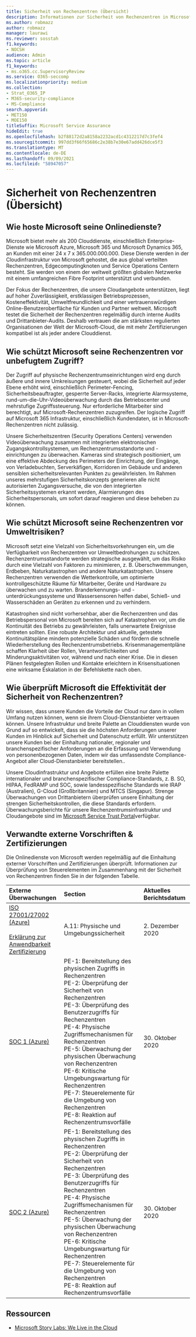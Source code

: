 ```yaml
---
title: Sicherheit von Rechenzentren (Übersicht)
description: Informationen zur Sicherheit von Rechenzentren in Microsoft 365
ms.author: robmazz
author: robmazz
manager: laurawi
ms.reviewer: sosstah
f1.keywords:
- NOCSH
audience: Admin
ms.topic: article
f1_keywords:
- ms.o365.cc.SupervisoryReview
ms.service: O365-seccomp
ms.localizationpriority: medium
ms.collection:
- Strat_O365_IP
- M365-security-compliance
- MS-Compliance
search.appverid:
- MET150
- MOE150
titleSuffix: Microsoft Service Assurance
hideEdit: true
ms.openlocfilehash: b2f88172d2a8158a2232acd1c4312217d7c3fef4
ms.sourcegitcommit: 997dd3f66f65686c2e38b7e30e67add426dce5f3
ms.translationtype: MT
ms.contentlocale: de-DE
ms.lasthandoff: 09/09/2021
ms.locfileid: "58947057"
---
```

# <a name="datacenter-security-overview"></a>Sicherheit von Rechenzentren (Übersicht)

## <a name="how-does-microsoft-host-its-online-services"></a>Wie hoste Microsoft seine Onlinedienste?

Microsoft bietet mehr als 200 Clouddienste, einschließlich Enterprise-Dienste wie Microsoft Azure, Microsoft 365 und Microsoft Dynamics 365, an Kunden mit einer 24 x 7 x 365.000.000.000. Diese Dienste werden in der Cloudinfrastruktur von Microsoft gehostet, die aus global verteilten Rechenzentren, Edgecomputingknoten und Service Operations Centern besteht. Sie werden von einem der weltweit größten globalen Netzwerke mit einem umfangreichen Fibre Footprint unterstützt und verbunden.

Der Fokus der Rechenzentren, die unsere Cloudangebote unterstützen, liegt auf hoher Zuverlässigkeit, erstklassigen Betriebsprozessen, Kosteneffektivität, Umweltfreundlichkeit und einer vertrauenswürdigen Online-Benutzeroberfläche für Kunden und Partner weltweit. Microsoft testet die Sicherheit der Rechenzentren regelmäßig durch interne Audits und Drittanbieter-Audits. Deshalb vertrauen die am stärksten regulierten Organisationen der Welt der Microsoft-Cloud, die mit mehr Zertifizierungen kompatibel ist als jeder andere Clouddienst.

## <a name="how-does-microsoft-protect-its-datacenters-from-unauthorized-access"></a>Wie schützt Microsoft seine Rechenzentren vor unbefugtem Zugriff?

Der Zugriff auf physische Rechenzentrumseinrichtungen wird eng durch äußere und innere Umkreisungen gesteuert, wobei die Sicherheit auf jeder Ebene erhöht wird, einschließlich Perimeter-Fencing, Sicherheitsbeauftragter, gesperrte Server-Racks, integrierte Alarmsysteme, rund-um-die-Uhr-Videoüberwachung durch das Betriebscenter und mehrstufige Zugriffssteuerung. Nur erforderliche Mitarbeiter sind berechtigt, auf Microsoft-Rechenzentren zuzugreifen. Der logische Zugriff auf Microsoft 365 Infrastruktur, einschließlich Kundendaten, ist in Microsoft-Rechenzentren nicht zulässig.

Unsere Sicherheitszentren (Security Operations Centers) verwenden Videoüberwachung zusammen mit integrierten elektronischen Zugangskontrollsystemen, um Rechenzentrumsstandorte und -einrichtungen zu überwachen. Kameras sind strategisch positioniert, um eine effektive Abdeckung des Perimeters der Einrichtung, der Eingänge, von Verladebuchten, Serverkäfigen, Korridoren im Gebäude und anderen sensiblen sicherheitsrelevanten Punkten zu gewährleisten. Im Rahmen unseres mehrstufigen Sicherheitskonzepts generieren alle nicht autorisierten Zugangsversuche, die von den integrierten Sicherheitssystemen erkannt werden, Alarmierungen des Sicherheitspersonals, um sofort darauf reagieren und diese beheben zu können.

## <a name="how-does-microsoft-protect-its-datacenters-from-environmental-hazards"></a>Wie schützt Microsoft seine Rechenzentren vor Umweltrisiken?

Microsoft setzt eine Vielzahl von Sicherheitsvorkehrungen ein, um die Verfügbarkeit von Rechenzentren vor Umweltbedrohungen zu schützen. Rechenzentrumsstandorte werden strategische ausgewählt, um das Risiko durch eine Vielzahl von Faktoren zu minimieren, z. B. Überschwemmungen, Erdbeben, Naturkatastrophen und andere Naturkatastrophen. Unsere Rechenzentren verwenden die Wetterkontrolle, um optimierte kontrollgeschützte Räume für Mitarbeiter, Geräte und Hardware zu überwachen und zu warten. Branderkennungs- und -unterdrückungssysteme und Wassersensoren helfen dabei, Schieß- und Wasserschäden an Geräten zu erkennen und zu verhindern.

Katastrophen sind nicht vorhersehbar, aber die Rechenzentren und das Betriebspersonal von Microsoft bereiten sich auf Katastrophen vor, um die Kontinuität des Betriebs zu gewährleisten, falls unerwartete Ereignisse eintreten sollten. Eine robuste Architektur und aktuelle, getestete Kontinuitätspläne mindern potenzielle Schäden und fördern die schnelle Wiederherstellung des Rechenzentrumsbetriebs. Krisenmanagementpläne schaffen Klarheit über Rollen, Verantwortlichkeiten und Minderungsaktivitäten vor, während und nach einer Krise. Die in diesen Plänen festgelegten Rollen und Kontakte erleichtern in Krisensituationen eine wirksame Eskalation in der Befehlskette nach oben.

## <a name="how-does-microsoft-verify-the-effectiveness-of-datacenter-security"></a>Wie überprüft Microsoft die Effektivität der Sicherheit von Rechenzentren?

Wir wissen, dass unsere Kunden die Vorteile der Cloud nur dann in vollem Umfang nutzen können, wenn sie ihrem Cloud-Dienstanbieter vertrauen können. Unsere Infrastruktur und breite Palette an Clouddiensten wurde von Grund auf so entwickelt, dass sie die höchsten Anforderungen unserer Kunden im Hinblick auf Sicherheit und Datenschutz erfüllt. Wir unterstützen unsere Kunden bei der Einhaltung nationaler, regionaler und branchenspezifischer Anforderungen an die Erfassung und Verwendung von personenbezogenen Daten, indem wir das umfassendste Compliance-Angebot aller Cloud-Dienstanbieter bereitstellen..

Unsere Cloudinfrastruktur und Angebote erfüllen eine breite Palette internationaler und branchenspezifischer Compliance-Standards, z. B. SO, HIPAA, FedRAMP und SOC, sowie landesspezifische Standards wie IRAP (Australien), G-Cloud (Großbritannien) und MTCS (Singapur). Strenge Überwachungen von Drittanbietern überprüfen unsere Einhaltung der strengen Sicherheitskontrollen, die diese Standards erfordern. Überwachungsberichte für unsere Rechenzentrumsinfrastruktur und Cloudangebote sind im [Microsoft Service Trust Portal](https://servicetrust.microsoft.com/)verfügbar.

## <a name="related-external-regulations--certifications"></a>Verwandte externe Vorschriften & Zertifizierungen

Die Onlinedienste von Microsoft werden regelmäßig auf die Einhaltung externer Vorschriften und Zertifizierungen überprüft. Informationen zur Überprüfung von Steuerelementen im Zusammenhang mit der Sicherheit von Rechenzentren finden Sie in der folgenden Tabelle.

| **Externe Überwachungen** | **Section** | **Aktuelles Berichtsdatum** |
|:--------------------|:------------|:-----------------------|  
| [ISO 27001/27002 (Azure)](https://servicetrust.microsoft.com/ViewPage/MSComplianceGuideV3?command=Download&downloadType=Document&downloadId=e9116047-f327-430c-a83f-166b7e561ad6&tab=7027ead0-3d6b-11e9-b9e1-290b1eb4cdeb&docTab=7027ead0-3d6b-11e9-b9e1-290b1eb4cdeb_ISO_Reports) <br><br> [Erklärung zur Anwendbarkeit](https://servicetrust.microsoft.com/ViewPage/MSComplianceGuideV3?command=Download&downloadType=Document&downloadId=00af6c3e-7f3e-4e0d-8b0e-79f45ef2cef1&tab=7027ead0-3d6b-11e9-b9e1-290b1eb4cdeb&docTab=7027ead0-3d6b-11e9-b9e1-290b1eb4cdeb_ISO_Reports) <br> [Zertifizierung](https://servicetrust.microsoft.com/ViewPage/MSComplianceGuideV3?command=Download&downloadType=Document&downloadId=d7af5304-3a31-40e6-9abb-e26352305d41&tab=7027ead0-3d6b-11e9-b9e1-290b1eb4cdeb&docTab=7027ead0-3d6b-11e9-b9e1-290b1eb4cdeb_ISO_Reports) | A.11: Physische und Umgebungssicherheit | 2. Dezember 2020 |
| [SOC 1 (Azure)](https://servicetrust.microsoft.com/ViewPage/MSComplianceGuideV3?command=Download&downloadType=Document&downloadId=66043614-5628-4e26-83be-057eb3bb026c&tab=7027ead0-3d6b-11e9-b9e1-290b1eb4cdeb&docTab=7027ead0-3d6b-11e9-b9e1-290b1eb4cdeb_SOC_%2F_SSAE_16_Reports) | PE-1: Bereitstellung des physischen Zugriffs in Rechenzentren <br> PE-2: Überprüfung der Sicherheit von Rechenzentren <br> PE-3: Überprüfung des Benutzerzugriffs für Rechenzentren <br> PE-4: Physische Zugriffsmechanismen für Rechenzentren <br> PE-5: Überwachung der physischen Überwachung von Rechenzentren <br> PE-6: Kritische Umgebungswartung für Rechenzentren <br> PE-7: Steuerelemente für die Umgebung von Rechenzentren <br> PE-8: Reaktion auf Rechenzentrumsvorfälle | 30. Oktober 2020 |
| [SOC 2 (Azure)](https://servicetrust.microsoft.com/ViewPage/MSComplianceGuideV3?command=Download&downloadType=Document&downloadId=ce5bfbea-3514-40ae-a8a6-3617106a0b56&tab=7027ead0-3d6b-11e9-b9e1-290b1eb4cdeb&docTab=7027ead0-3d6b-11e9-b9e1-290b1eb4cdeb_SOC_%2F_SSAE_16_Reports) | PE-1: Bereitstellung des physischen Zugriffs in Rechenzentren <br> PE-2: Überprüfung der Sicherheit von Rechenzentren <br> PE-3: Überprüfung des Benutzerzugriffs für Rechenzentren <br> PE-4: Physische Zugriffsmechanismen für Rechenzentren <br> PE-5: Überwachung der physischen Überwachung von Rechenzentren <br> PE-6: Kritische Umgebungswartung für Rechenzentren <br> PE-7: Steuerelemente für die Umgebung von Rechenzentren <br> PE-8: Reaktion auf Rechenzentrumsvorfälle | 30. Oktober 2020 |

## <a name="resources"></a>Ressourcen

- [Microsoft Story Labs: We Live in the Cloud](https://news.microsoft.com/stories/microsoft-datacenter-tour/)
